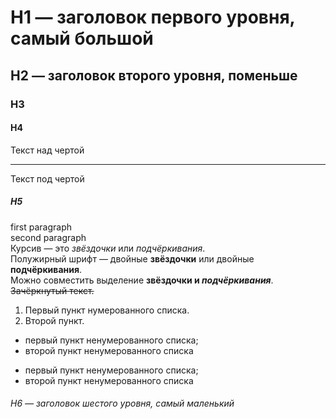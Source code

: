 # H1 — заголовок первого уровня, самый большой
## H2 — заголовок второго уровня, поменьше
### H3
#### H4
Текст над чертой

---

Текст под чертой
##### H5
first paragraph <br>
second paragraph <br>
Курсив — это *звёздочки* или _подчёркивания_. <br>
Полужирный шрифт — двойные **звёздочки** или двойные __подчёркивания__. <br>
Можно совместить выделение **звёздочки и _подчёркивания_**. <br>
~~Зачёркнутый текст.~~ <br>
1. Первый пункт нумерованного списка.
2. Второй пункт. 
* первый пункт ненумерованного списка;
* второй пункт ненумерованного списка

- первый пункт ненумерованного списка;
- второй пункт ненумерованного списка 
###### H6 — заголовок шестого уровня, самый маленький 